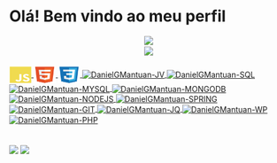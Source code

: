 <h1>Olá! Bem vindo ao meu perfil</h1>
<div align="center">
  <a href="https://github.com/DanielGMantuan">
  
 
  <img height="257em" src="https://github-readme-stats.vercel.app/api/top-langs/?username=mtknack&layout=compact&theme=dark"/>
     <br>
    <picture>
    <source 
      srcset="https://github-readme-stats.vercel.app/api?username=mtknack&show_icons=true&theme=dark"
      media="(prefers-color-scheme: dark)"
    />
    <source
      srcset="https://github-readme-stats.vercel.app/api/top-langs/?username=mtknack&layout=compact&theme=dark"
      media="(prefers-color-scheme: light), (prefers-color-scheme: no-preference)"
    />
    <img src="https://github-readme-stats.vercel.app/api/top-langs/?username=mtknack&layout=compact&theme=dark" />
  </picture>
</div>

<div style="display: inline_block; margin-bottom: 20px;"> <br>
  <img align="center" alt="DanielGMantuan-JS" height="30" width="40" src="https://raw.githubusercontent.com/devicons/devicon/master/icons/javascript/javascript-plain.svg">
  <img align="center" alt="DanielGMantuan-HTML" height="30" width="40" src="https://raw.githubusercontent.com/devicons/devicon/master/icons/html5/html5-original.svg">
  <img align="center" alt="DanielGMantuan-CSS" height="30" width="40" src="https://raw.githubusercontent.com/devicons/devicon/master/icons/css3/css3-original.svg">
  <img align="center" alt="DanielGMantuan-JV"height="50" width="50" src="https://img.icons8.com/color/512/java-coffee-cup-logo.png"/>
  <img align="center" alt="DanielGMantuan-SQL" height="40" width="40"  src="https://img.icons8.com/external-soft-fill-juicy-fish/512/external-sql-coding-and-development-soft-fill-soft-fill-juicy-fish.png">
  <img align="center" alt="DanielGMantuan-MYSQL" height="60" width="60"  src="https://cdn.jsdelivr.net/gh/devicons/devicon/icons/mysql/mysql-original-wordmark.svg">
  <img align="center" alt="DanielGMantuan-MONGODB" height="50" width="50"  src="https://user-images.githubusercontent.com/74190914/218465124-683a255e-05ce-428c-b6c9-9f8d76fc1e40.png">
  <img align="center" alt="DanielGMantuan-NODEJS" height="50" width="50"  src="https://img.icons8.com/color/256/nodejs.png">
  <img align="center" alt="DanielGMantuan-SPRING" height="50" width="50"  src="https://img.icons8.com/color/256/spring-logo.png">
  <img align="center" alt="DanielGMantuan-GIT" height="50" width="50"  src="https://img.icons8.com/color/256/git.png">
  <img align="center" alt="DanielGMantuan-JQ"height="40" width="40" src="https://cdn.jsdelivr.net/gh/devicons/devicon/icons/jquery/jquery-plain-wordmark.svg" />
  <img align="center" alt="DanielGMantuan-WP"height="40" width="40" src="https://img.icons8.com/color/48/000000/wordpress.png"/>
  <img align="center" alt="DanielGMantuan-PHP" height="50" width="50" src="https://cdn.jsdelivr.net/gh/devicons/devicon/icons/php/php-original.svg">
</div>
<br>
<a href = "mailto:daniel2mantuan@gmail.com"><img src="https://img.shields.io/badge/-Gmail-%[](url)23333?style=for-the-badge&logo=gmail&logoColor=white" target="_blank"></a>
<a href="https://www.linkedin.com/in/daniel-mantuan/" target="_blank"><img src="https://img.shields.io/badge/-LinkedIn-%230077B5?style=for-the-badge&logo=linkedin&logoColor=white" target="_blank"></a> 
